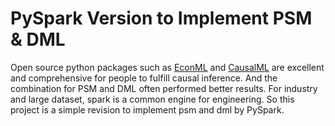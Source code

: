 # PySpark Version to Implement PSM & DML

Open source python packages such as [EconML](https://github.com/microsoft/EconML) and [CausalML](https://github.com/uber/causalml) are
excellent and comprehensive for people to fulfill causal inference. And the combination for PSM and DML often performed better results.
For industry and large dataset, spark is a common engine for engineering. So this project is a simple revision to implement psm and dml
by PySpark. 